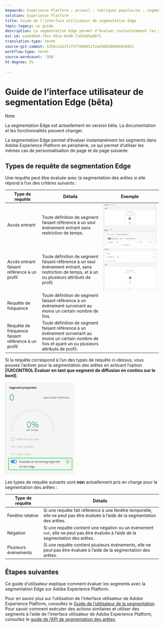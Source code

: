 ```yaml
---
keywords: Experience Platform ; accueil ; rubriques populaires ; segmentation des arêtes ; Segmentation ; Service de segmentation ; service de segmentation ; guide ui ; arête de diffusion ;
solution: Experience Platform
title: Guide de l’interface utilisateur de segmentation Edge
topic-legacy: ui guide
description: La segmentation Edge permet d’évaluer instantanément les segments dans la plate-forme, ce qui permet d’utiliser des cas de personnalisation de la même page et de la page suivante.
exl-id: eae948e6-741c-45ce-8e40-73d10d5a88f1
translation-type: tm+mt
source-git-commit: 5256c2a13fc75f7d46911f2ad368188d9e818921
workflow-type: tm+mt
source-wordcount: '356'
ht-degree: 5%

---
```


# Guide de l’interface utilisateur de segmentation Edge (bêta)

>[!NOTE]
>
>La segmentation Edge est actuellement en version bêta. La documentation et les fonctionnalités peuvent changer.

La segmentation Edge permet d’évaluer instantanément les segments dans Adobe Experience Platform en périphérie, ce qui permet d’utiliser les mêmes cas de personnalisation de page et de page suivante.

## Types de requête de segmentation Edge

Une requête peut être évaluée avec la segmentation des arêtes si elle répond à l’un des critères suivants :

| Type de requête | Détails | Exemple |
| ---------- | ------- | ------- |
| Accès entrant | Toute définition de segment faisant référence à un seul événement entrant sans restriction de temps. | ![](../images/ui/edge-segmentation/incoming-hit.png) |
| Accès entrant faisant référence à un profil | Toute définition de segment faisant référence à un seul événement entrant, sans restriction de temps, et à un ou plusieurs attributs de profil. | ![](../images/ui/edge-segmentation/profile-hit.png) |
| Requête de fréquence | Toute définition de segment faisant référence à un événement survenant au moins un certain nombre de fois. |  |
| Requête de fréquence faisant référence à un profil | Toute définition de segment faisant référence à un événement survenant au moins un certain nombre de fois et ayant un ou plusieurs attributs de profil. |  |

Si la requête correspond à l’un des types de requête ci-dessus, vous pouvez l’activer pour la segmentation des arêtes en activant l’option **[!UICONTROL Évaluer en tant que segment de diffusion en continu sur le bord]**.

![](../images/ui/edge-segmentation/mark-on-edge.png)

Les types de requête suivants sont **non** actuellement pris en charge pour la segmentation des arêtes :

| Type de requête | Détails |
| ---------- | ------- |
| Fenêtre relative | Si une requête fait référence à une fenêtre temporelle, elle ne peut pas être évaluée à l’aide de la segmentation des arêtes. |
| Négation | Si une requête contient une négation ou un événement `not`, elle ne peut pas être évaluée à l’aide de la segmentation des arêtes. |
| Plusieurs événements | Si une requête contient plusieurs événements, elle ne peut pas être évaluée à l’aide de la segmentation des arêtes. |

## Étapes suivantes

Ce guide d’utilisateur explique comment évaluer les segments avec la segmentation Edge sur Adobe Experience Platform.

Pour en savoir plus sur l’utilisation de l’interface utilisateur de Adobe Experience Platform, consultez le [Guide de l’utilisateur de la segmentation](./overview.md). Pour savoir comment exécuter des actions similaires et utiliser des segments à l’aide de l’interface utilisateur de Adobe Experience Platform, consultez le [guide de l’API de segmentation des arêtes](../api/edge-segmentation.md).
